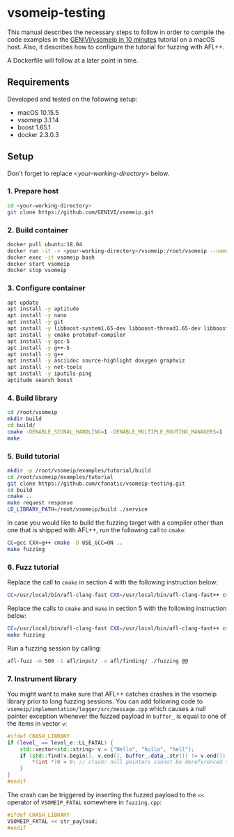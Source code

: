 # vsomeip-testing

This manual describes the necessary steps to follow in order to compile the code examples in the [GENIVI/vsomeip in 10 minutes](https://github.com/GENIVI/vsomeip/wiki/vsomeip-in-10-minutes#first) tutorial on a macOS host. Also, it describes how to configure the tutorial for fuzzing with AFL++.

A Dockerfile will follow at a later point in time.

## Requirements

Developed and tested on the following setup:

- macOS 10.15.5
- vsomeip 3.1.14
- boost 1.65.1
- docker 2.3.0.3

## Setup

Don't forget to replace <*your-working-directory*> below.

### 1. Prepare host

```bash
cd <your-working-directory>
git clone https://github.com/GENIVI/vsomeip.git
```

### 2. Build container

```bash
docker pull ubuntu:18.04
docker run -it -v <your-working-directory>/vsomeip:/root/vsomeip --name vsomeip ubuntu:18.04
docker exec -it vsomeip bash
docker start vsomeip
docker stop vsomeip
```

### 3. Configure container

```bash
apt update
apt install -y aptitude
apt install -y nano
apt install -y git
apt install -y libboost-system1.65-dev libboost-thread1.65-dev libboost-log1.65-dev
apt install -y cmake protobuf-compiler
apt install -y gcc-5
apt install -y g++-5
apt install -y g++
apt install -y asciidoc source-highlight doxygen graphviz
apt install -y net-tools
apt install -y iputils-ping
aptitude search boost
```

### 4. Build library

```bash
cd /root/vsomeip
mkdir build
cd build/
cmake -DENABLE_SIGNAL_HANDLING=1 -DENABLE_MULTIPLE_ROUTING_MANAGERS=1 ..
make
```

### 5. Build tutorial

```bash
mkdir -p /root/vsomeip/examples/tutorial/build
cd /root/vsomeip/examples/tutorial
git clone https://github.com/cfanatic/vsomeip-testing.git
cd build
cmake ..
make request response
LD_LIBRARY_PATH=/root/vsomeip/build ./service
```

In case you would like to build the fuzzing target with a compiler other than one that is shipped with AFL++, run the following call to `cmake`:

```bash
CC=gcc CXX=g++ cmake -D USE_GCC=ON ..
make fuzzing
```

### 6. Fuzz tutorial

Replace the call to `cmake` in section 4 with the following instruction below:

```bash
CC=/usr/local/bin/afl-clang-fast CXX=/usr/local/bin/afl-clang-fast++ cmake -DENABLE_SIGNAL_HANDLING=1 -DENABLE_MULTIPLE_ROUTING_MANAGERS=1 ..
```

Replace the calls to `cmake` and `make` in section 5 with the following instruction below:

```bash
CC=/usr/local/bin/afl-clang-fast CXX=/usr/local/bin/afl-clang-fast++ cmake ..
make fuzzing
```

Run a fuzzing session by calling:

```bash
afl-fuzz -m 500 -i afl/input/ -o afl/finding/ ./fuzzing @@
```

### 7. Instrument library

You might want to make sure that AFL++ catches crashes in the vsomeip library prior to long fuzzing sessions. You can add following code to `vsomeip/implementation/logger/src/message.cpp` which causes a null pointer exception whenever the fuzzed payload in `buffer_` is equal to one of the items in vector `v`:

```cpp
#ifdef CRASH_LIBRARY
if (level_ == level_e::LL_FATAL) {
    std::vector<std::string> v = {"Hello", "hullo", "hell"};
    if (std::find(v.begin(), v.end(), buffer_.data_.str()) != v.end()) {
        *(int *)0 = 0; // crash: null pointers cannot be dereferenced to a value
    }
}
#endif
````

The crash can be triggered by inserting the fuzzed payload to the `<<` operator of `VSOMEIP_FATAL` somewhere in `fuzzing.cpp`:

```cpp
#ifdef CRASH_LIBRARY
VSOMEIP_FATAL << str_payload;
#endif
```
